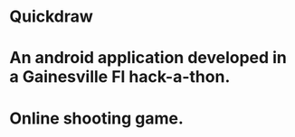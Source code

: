 # Quickdraw
# An android application developed in a Gainesville Fl hack-a-thon.
# Online shooting game.
